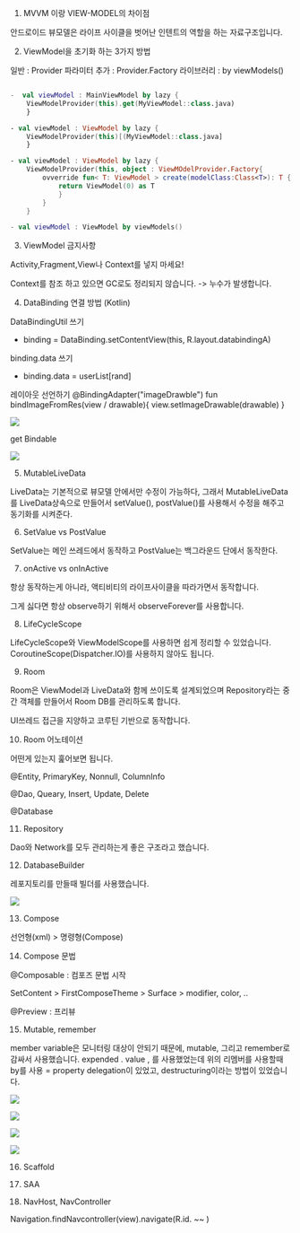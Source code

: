 1. MVVM 이랑 VIEW-MODEL의 차이점

안드로이드 뷰모델은 라이프 사이클을 벗어난 인텐트의 역할을 하는 자료구조입니다.

2. ViewModel을 초기화 하는 3가지 방법

일반 : Provider
파라미터 추가 : Provider.Factory
라이브러리 : by viewModels()

```kotlin

-  val viewModel : MainViewModel by lazy {
    ViewModelProvider(this).get(MyViewModel::class.java) 
    }

- val viewModel : ViewModel by lazy {
    ViewModelProvider(this)[(MyViewModel::class.java] 
    }

- val viewModel : ViewModel by lazy {
    ViewModelProvider(this, object : ViewMOdelProvider.Factory{
        ovverride fun< T: ViewModel > create(modelClass:Class<T>): T {
            return ViewModel(0) as T
            }
        }       
    }

- val viewModel : ViewModel by viewModels()
```

3. ViewModel 금지사항

Activity,Fragment,View나 Context를 넣지 마세요!

Context를 참조 하고 있으면 GC로도 정리되지 않습니다. -> 누수가 발생합니다.

4. DataBinding 연결 방법 (Kotlin)

DataBindingUtil 쓰기
- binding = DataBinding.setContentView(this, R.layout.databindingA)

binding.data 쓰기

- binding.data = userList[rand]

레이아웃 선언하기
@BindingAdapter("imageDrawble")
fun bindImageFromRes(view / drawable){
    view.setImageDrawable(drawable)
}

![](2023-05-08-01-55-39.png)

get Bindable

![](2023-05-08-01-56-06.png)

5. MutableLiveData

LiveData는 기본적으로 뷰모델 안에서만 수정이 가능하다, 그래서 MutableLiveData를 LiveData상속으로 만들어서 setValue(), postValue()를 사용해서 수정을 해주고 동기화를 시켜준다.

6. SetValue vs PostValue

SetValue는 메인 쓰레드에서 동작하고 PostValue는 백그라운드 단에서 동작한다.

7. onActive vs onInActive

항상 동작하는게 아니라, 액티비티의 라이프사이클을 따라가면서 동작합니다. 

그게 싫다면 항상 observe하기 위해서 observeForever를 사용합니다.

8. LifeCycleScope

LifeCycleScope와 ViewModelScope를 사용하면 쉽게 정리할 수 있었습니다.
CoroutineScope(Dispatcher.IO)를 사용하지 않아도 됩니다.

9. Room

Room은  ViewModel과 LiveData와 함께 쓰이도록 설계되었으며 Repository라는 중간 객체를 만들어서 Room DB를 관리하도록 합니다.

UI쓰레드 접근을 지양하고 코루틴 기반으로 동작합니다.

10. Room 어노테이션

어떤게 있는지 훑어보면 됩니다. 

@Entity, PrimaryKey, Nonnull, ColumnInfo

@Dao, Queary, Insert, Update, Delete

@Database

11. Repository

Dao와 Network를 모두 관리하는게 좋은 구조라고 했습니다.

12. DatabaseBuilder

레포지토리를 만들때 빌더를 사용했습니다.

![](2023-05-08-02-06-52.png)

13. Compose

선언형(xml) > 명령형(Compose)

14. Compose 문법

@Composable 
: 컴포즈 문법 시작

SetContent > FirstComposeTheme > Surface > modifier, color, ..

@Preview
: 프리뷰

15. Mutable, remember

member variable은 모니터링 대상이 안되기 때문에, mutable, 그리고 remember로 감싸서 사용했습니다.
expended . value , 를 사용했었는데 위의 리멤버를 사용할때 by를 사용 = property delegation이 있었고, destructuring이라는 방법이 있었습니다.

![](2023-05-08-02-09-33.png)

![](2023-05-08-02-09-41.png)

![](2023-05-08-02-09-55.png)

![](2023-05-08-02-10-02.png)

16. Scaffold

17. SAA

18. NavHost, NavController

Navigation.findNavcontroller(view).navigate(R.id. ~~ )






